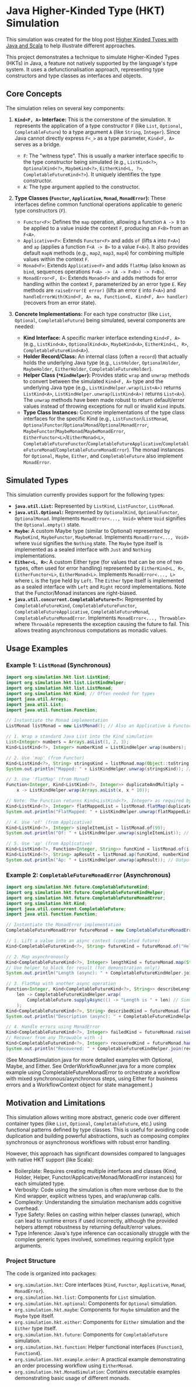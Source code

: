 # Java Higher-Kinded Type (HKT) Simulation

This simulation was created for the blog post [Higher Kinded Types with Java and Scala](https://magnussmith.github.io/blog/2025/04/01/higher-kinded-types-with-java-and-scala.html) to help illustrate different approaches.

This project demonstrates a technique to simulate Higher-Kinded Types (HKTs) in Java, a feature not natively supported by the language's type system. It uses a defunctionalisation approach, representing type constructors and type classes as interfaces and objects.

## Core Concepts

The simulation relies on several key components:

1.  **`Kind<F, A>` Interface:** This is the cornerstone of the simulation. It represents the application of a type constructor `F` (like `List`, `Optional`, `CompletableFuture`) to a type argument `A` (like `String`, `Integer`). Since Java cannot directly express `F<_>` as a type parameter, `Kind<F, A>` serves as a bridge.
    * `F`: The "witness type". This is usually a marker interface specific to the type constructor being simulated (e.g., `ListKind<?>`, `OptionalKind<?>`, `MaybeKind<?>`, `EitherKind<L, ?>`, `CompletableFutureKind<?>`). It uniquely identifies the type constructor.
    * `A`: The type argument applied to the constructor.

2.  **Type Classes (`Functor`, `Applicative`, `Monad`, `MonadError`):** These interfaces define common functional operations applicable to generic type constructors (`F`).
    * `Functor<F>`: Defines the `map` operation, allowing a function `A -> B` to be applied to a value inside the context `F`, producing an `F<B>` from an `F<A>`.
    * `Applicative<F>`: Extends `Functor<F>` and adds `of` (lifts `A` into `F<A>`) and `ap` (applies a function `F<A -> B>` to a value `F<A>`). It also provides default `mapN` methods (e.g., `map2`, `map3`, `map4`) for combining multiple values within the context `F`.
    * `Monad<F>`: Extends `Applicative<F>` and adds `flatMap` (also known as `bind`, sequences operations `F<A> -> (A -> F<B>) -> F<B>`).
    * `MonadError<F, E>`: Extends `Monad<F>` and adds methods for error handling within the context `F`, parameterized by an error type `E`. Key methods are `raiseError(E error)` (lifts an error `E` into `F<A>`) and `handleErrorWith(Kind<F, A> ma, Function<E, Kind<F, A>> handler)` (recovers from an error state).

3.  **Concrete Implementations:** For each type constructor (like `List`, `Optional`, `CompletableFuture`) being simulated, several components are needed:
    * **Kind Interface:** A specific marker interface extending `Kind<F, A>` (e.g., `ListKind<A>`, `OptionalKind<A>`, `MaybeKind<A>`, `EitherKind<L, R>`, `CompletableFutureKind<A>`).
    * **Holder Record/Class:** An internal class (often a `record`) that actually holds the underlying Java type (e.g., `ListHolder`, `OptionalHolder`, `MaybeHolder`, `EitherHolder`, `CompletableFutureHolder`).
    * **Helper Class (`*KindHelper`):** Provides static `wrap` and `unwrap` methods to convert between the simulated `Kind<F, A>` type and the underlying Java type (e.g., `ListKindHelper.wrap(List<A>)` returns `ListKind<A>`, `ListKindHelper.unwrap(ListKind<A>)` returns `List<A>`). The `unwrap` methods have been made robust to return default/error values instead of throwing exceptions for null or invalid `Kind` inputs.
    * **Type Class Instances:** Concrete implementations of the type class interfaces for the specific Kind (e.g., `ListFunctor`/`ListMonad`, `OptionalFunctor`/`OptionalMonad`/`OptionalMonadError`, `MaybeFunctor`/`MaybeMonad`/`MaybeMonadError`, `EitherFunctor<L>`/`EitherMonad<L>`, `CompletableFutureFunctor`/`CompletableFutureApplicative`/`CompletableFutureMonad`/`CompletableFutureMonadError`). The monad instances for `Optional`, `Maybe`, `Either`, and `CompletableFuture` also implement `MonadError`.

## Simulated Types

This simulation currently provides support for the following types:

* **`java.util.List`:** Represented by `ListKind`, `ListFunctor`, `ListMonad`.
* **`java.util.Optional`:** Represented by `OptionalKind`, `OptionalFunctor`, `OptionalMonad`. Implements `MonadError<..., Void>` where `Void` signifies the `Optional.empty()` state.
* **`Maybe`:** A custom Maybe type (similar to Optional) represented by `MaybeKind`, `MaybeFunctor`, `MaybeMonad`. Implements `MonadError<..., Void>` where `Void` signifies the `Nothing` state. The `Maybe` type itself is implemented as a sealed interface with `Just` and `Nothing` implementations.
* **`Either<L, R>`:** A custom Either type (for values that can be one of two types, often used for error handling) represented by `EitherKind<L, R>`, `EitherFunctor<L>`, `EitherMonad<L>`. Implements `MonadError<..., L>` where `L` is the type held by `Left`. The `Either` type itself is implemented as a sealed interface with `Left` and `Right` record implementations. Note that the Functor/Monad instances are right-biased.
* **`java.util.concurrent.CompletableFuture<T>`:** Represented by `CompletableFutureKind`, `CompletableFutureFunctor`, `CompletableFutureApplicative`, `CompletableFutureMonad`, `CompletableFutureMonadError`. Implements `MonadError<..., Throwable>` where `Throwable` represents the exception causing the future to fail. This allows treating asynchronous computations as monadic values.

## Usage Examples

### Example 1: `ListMonad` (Synchronous)

```java
import org.simulation.hkt.list.ListKind;
import org.simulation.hkt.list.ListKindHelper;
import org.simulation.hkt.list.ListMonad;
import org.simulation.hkt.Kind; // Often needed for types
import java.util.Arrays;
import java.util.List;
import java.util.function.Function;

// Instantiate the Monad implementation
ListMonad listMonad = new ListMonad(); // Also an Applicative & Functor

// 1. Wrap a standard Java List into the Kind simulation
List<Integer> numbers = Arrays.asList(1, 2, 3);
Kind<ListKind<?>, Integer> numberKind = ListKindHelper.wrap(numbers);

// 2. Use 'map' (from Functor)
Kind<ListKind<?>, String> stringsKind = listMonad.map(Object::toString, numberKind);
System.out.println("Mapped: " + ListKindHelper.unwrap(stringsKind)); // Output: [1, 2, 3]

// 3. Use 'flatMap' (from Monad)
Function<Integer, Kind<ListKind<?>, Integer>> duplicateAndMultiply =
    x -> ListKindHelper.wrap(Arrays.asList(x, x * 10));

// Note: The Function returns Kind<ListKind<?>, Integer> as required by flatMap
Kind<ListKind<?>, Integer> flatMappedList = listMonad.flatMap(duplicateAndMultiply, numberKind);
System.out.println("FlatMapped: " + ListKindHelper.unwrap(flatMappedList)); // Output: [1, 10, 2, 20, 3, 30]

// 4. Use 'of' (from Applicative)
Kind<ListKind<?>, Integer> singleItemList = listMonad.of(99);
System.out.println("Of: " + ListKindHelper.unwrap(singleItemList)); // Output: [99]

// 5. Use 'ap' (from Applicative)
Kind<ListKind<?>, Function<Integer, String>> funcKind = listMonad.of(i -> "N" + i);
Kind<ListKind<?>, String> apResult = listMonad.ap(funcKind, numberKind);
System.out.println("Ap: " + ListKindHelper.unwrap(apResult)); // Output: [N1, N2, N3]
```


### Example 2: `CompletableFutureMonadError` (Asynchronous)



```java
import org.simulation.hkt.future.CompletableFutureKind;
import org.simulation.hkt.future.CompletableFutureKindHelper;
import org.simulation.hkt.future.CompletableFutureMonadError;
import org.simulation.hkt.Kind;
import java.util.concurrent.CompletableFuture;
import java.util.function.Function;

// Instantiate the MonadError implementation
CompletableFutureMonadError futureMonad = new CompletableFutureMonadError();

// 1. Lift a value into an async context (completed future)
Kind<CompletableFutureKind<?>, String> futureKind = futureMonad.of("Hello");

// 2. Map asynchronously
Kind<CompletableFutureKind<?>, Integer> lengthKind = futureMonad.map(String::length, futureKind);
// Use helper to block for result (for demonstration only!)
System.out.println("Length (async): " + CompletableFutureKindHelper.join(lengthKind)); // Output: 5

// 3. FlatMap with another async operation
Function<Integer, Kind<CompletableFutureKind<?>, String>> describeLength =
    len -> CompletableFutureKindHelper.wrap(
        CompletableFuture.supplyAsync(() -> "Length is " + len) // Simulate async work
    );
Kind<CompletableFutureKind<?>, String> describedKind = futureMonad.flatMap(describeLength, lengthKind);
System.out.println("Description (async): " + CompletableFutureKindHelper.join(describedKind)); // Output: Length is 5

// 4. Handle errors using MonadError
Kind<CompletableFutureKind<?>, Integer> failedKind = futureMonad.raiseError(new RuntimeException("Boom"));
// Recover from any Throwable with -1
Kind<CompletableFutureKind<?>, Integer> recoveredKind = futureMonad.handleError(failedKind, error -> -1);
System.out.println("Recovered: " + CompletableFutureKindHelper.join(recoveredKind)); // Output: -1

```
(See MonadSimulation.java for more detailed examples with Optional, Maybe, and Either. 
See OrderWorkflowRunner.java for a more complex example using CompletableFutureMonadError to orchestrate a workflow with mixed synchronous/asynchronous steps, using Either for business errors and a WorkflowContext object for state management.)

## Motivation and Limitations
This simulation allows writing more abstract, generic code over different container types (like `List`, `Optional`, `CompletableFuture`, etc.) using functional patterns defined by type classes. This is useful for avoiding code duplication and building powerful abstractions, such as composing complex synchronous or asynchronous workflows with robust error handling.

However, this approach has significant downsides compared to languages with native HKT support (like Scala):
- Boilerplate: Requires creating multiple interfaces and classes (Kind, Holder, Helper, Functor/Applicative/Monad/MonadError instances) for each simulated type.
- Verbosity: Code using the simulation is often more verbose due to the Kind wrapper, explicit witness types, and wrap/unwrap calls.
- Complexity: Understanding the simulation mechanism adds cognitive overhead.
- Type Safety: Relies on casting within helper classes (unwrap), which can lead to runtime errors if used incorrectly, although the provided helpers attempt robustness by returning default/error values.
- Type Inference: Java's type inference can occasionally struggle with the complex generic types involved, sometimes requiring explicit type arguments.

### Project Structure
The code is organized into packages:
- `org.simulation.hkt`: Core interfaces (`Kind`, `Functor`, `Applicative`, `Monad`, `MonadError`).
- `org.simulation.hkt.list`: Components for `List` simulation.
- `org.simulation.hkt.optional`: Components for `Optional` simulation.
- `org.simulation.hkt.maybe`: Components for `Maybe` simulation and the `Maybe` type itself.
- `org.simulation.hkt.either`: Components for `Either` simulation and the `Either` type itself.
- `org.simulation.hkt.future`: Components for `CompletableFuture` simulation.
- `org.simulation.hkt.function`: Helper functional interfaces (`Function3`, `Function4`).
- `org.simulation.hkt.example.order`: A practical example demonstrating an order processing workflow using `EitherMonad`.
- `org.simulation.hkt.MonadSimulation`: Contains executable examples demonstrating basic usage of different monads.
